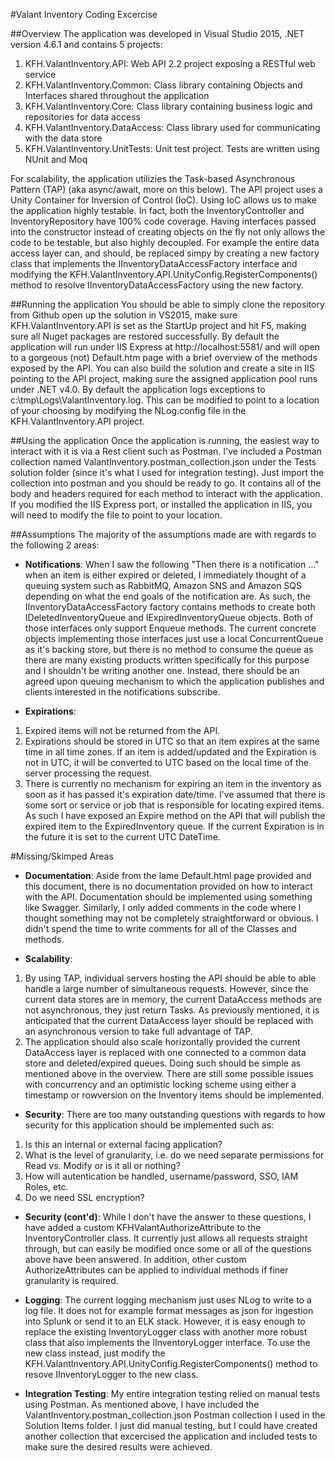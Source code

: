 #Valant Inventory Coding Excercise

##Overview
The application was developed in Visual Studio 2015, .NET version 4.6.1 and contains 5 projects:

1. KFH.ValantInventory.API: Web API 2.2 project exposing a RESTful web service
2. KFH.ValantInventory.Common: Class library containing Objects and Interfaces shared throughout the application
3. KFH.ValantInventory.Core: Class library containing business logic and repositories for data access
4. KFH.ValantInventory.DataAccess: Class library used for communicating with the data store
5. KFH.ValantInventory.UnitTests: Unit test project. Tests are written using NUnit and Moq

For scalability, the application utilizies the Task-based Asynchronous Pattern (TAP) (aka async/await, more on this below). The API project uses a Unity Container for Inversion of Control (IoC). Using IoC allows us to make the application highly testable. In fact, both the InventoryController and InventoryRepository have 100% code coverage. Having interfaces passed into the constructor instead of creating objects on the fly not only allows the code to be testable, but also highly decoupled. For example the entire data access layer can, and should, be replaced simpy by creating a new factory class that implements the IInventoryDataAccessFactory interface and modifying the KFH.ValantInventory.API.UnityConfig.RegisterComponents() method to resolve IInventoryDataAccessFactory using the new factory.


##Running the application
You should be able to simply clone the repository from Github open up the solution in VS2015, make sure KFH.ValantInventory.API is set as the StartUp project and hit F5, making sure all Nuget packages are restored successfully. By default the application will run under IIS Express at http://localhost:5581/ and will open to a gorgeous (not) Default.htm page with a brief overview of the methods exposed by the API. You can also build the solution and create a site in IIS pointing to the API project, making sure the assigned application pool runs under .NET v4.0. By default the application logs exceptions to c:\tmp\Logs\ValantInventory.log. This can be modified to point to a location of your choosing by modifying the NLog.config file in the KFH.ValantInventory.API project.

##Using the application
Once the application is running, the easiest way to interact with it is via a Rest client such as Postman. I've included a Postman collection named ValantInventory.postman_collection.json under the Tests solution folder (since it's what I used for integration testing). Just import the collection into postman and you should be ready to go. It contains all of the body and headers required for each method to interact with the application. If you modified the IIS Express port, or installed the application in IIS, you will need to modify the file to point to your location.

##Assumptions
The majority of the assumptions made are with regards to the following 2 areas:

* __Notifications__: When I saw the following "Then there is a notification ..." when an item is either expired or deleted, I immediately thought of a queuing  system such as RabbitMQ, Amazon SNS and Amazon SQS depending on what the end goals of the notification are. As such, the IInventoryDataAccessFactory factory contains methods to create both IDeletedInventoryQueue and IExpiredInventoryQueue objects. Both of those interfaces only support Enqueue methods. The current concrete objects implementing those interfaces just use a local ConcurrentQueue as it's backing store, but there is no method to consume the queue as there are many existing products written specifically for this purpose and I shouldn't be writing another one. Instead, there should be an agreed upon queuing mechanism to which the application publishes and clients interested in the notifications subscribe.

* __Expirations__: 
1. Expired items will not be returned from the API.
2. Expirations should be stored in UTC so that an item expires at the same time in all time zones. If an item is added/updated and the Expiration is not in UTC, it will be converted to UTC based on the local time of the server processing the request. 
3. There is currently no mechanism for expiring an item in the inventory as soon as it has passed it's expiration date/time. I've assumed that there is some sort or service or job that is responsible for locating expired items. As such I have exposed an Expire method on the API that will publish the expired item to the ExpiredInventory queue. If the current Expiration is in the future it is set to the current UTC DateTime. 

#Missing/Skimped Areas
* __Documentation__: Aside from the lame Default.html page provided and this document, there is no documentation provided on how to interact with the API. Documentation should be implemented using something like Swagger. Similarly, I only added comments in the code where I thought something may not be completely straightforward or obvious. I didn't spend the time to write comments for all of the Classes and methods.

* __Scalability__: 
1. By using TAP, individual servers hosting the API should be able to able handle a large number of simultaneous requests. However, since the current data stores are in memory, the current DataAccess methods are not asynchronous, they just return Tasks. As previously mentioned, it is anticipated that the current DataAccess layer should be replaced with an asynchronous version to take full advantage of TAP.
2. The application should also scale horizontally provided the current DataAccess layer is replaced with one connected to a common data store and deleted/expired queues. Doing such should be simple as mentioned above in the overview. There are still some possible issues with concurrency and an optimistic locking scheme using either a timestamp or rowversion on the Inventory items should be implemented.

* __Security__: There are too many outstanding questions with regards to how security for this application should be implemented such as:
1. Is this an internal or external facing application?
2. What is the level of granularity, i.e. do we need separate permissions for Read vs. Modify or is it all or nothing?
3. How will autentication be handled, username/password, SSO, IAM Roles, etc.
4. Do we need SSL encryption?
* __Security (cont'd)__: While I don't have the answer to these questions, I have added a custom KFHValantAuthorizeAttribute to the InventoryController class. It currently just allows all requests straight through, but can easily be modified once some or all of the questions above have been answered. In addition, other custom AuthorizeAttributes can be applied to individual methods if finer granularity is required.

* __Logging__: The current logging mechanism just uses NLog to write to a log file. It does not for example format messages as json for ingestion into Splunk or send it to an ELK stack. However, it is easy enough to replace the existing InventoryLogger class with another more robust class that also implements the IInventoryLogger interface. To use the new class instead, just modify the KFH.ValantInventory.API.UnityConfig.RegisterComponents() method to resove IInventoryLogger to the new class.

* __Integration Testing__: My entire integration testing relied on manual tests using Postman. As mentioned above, I have included the ValantInventory.postman_collection.json Postman collection I used in the Solution Items folder. I just did manual testing, but I could have created another collection that excercised the application and included tests to make sure the desired results were achieved. 
